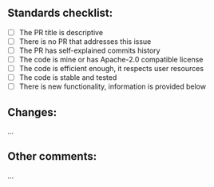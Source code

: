 <!--
📣 READ CAREFULLY BEFORE CREATING THIS PR 📣
1️⃣ This PR template is exclusively for FEATURE
2️⃣ The PR title must start from "feat:"
3️⃣ The PR title must be written in lowercase
-->

## Standards checklist:
- [ ] The PR title is descriptive
- [ ] There is no PR that addresses this issue
- [ ] The PR has self-explained commits history
- [ ] The code is mine or has Apache-2.0 compatible license
- [ ] The code is efficient enough, it respects user resources
- [ ] The code is stable and tested
- [ ] There is new functionality, information is provided below

## Changes:
...

## Other comments:
...
